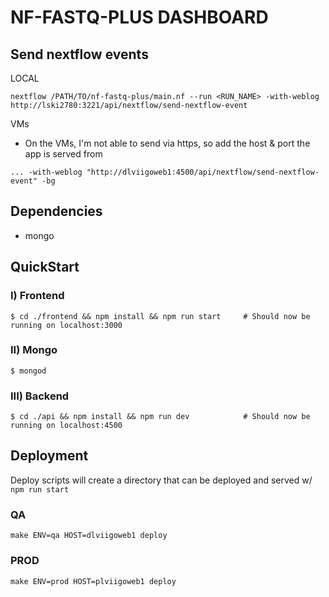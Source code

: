 # NF-FASTQ-PLUS DASHBOARD

## Send nextflow events
LOCAL
```
nextflow /PATH/TO/nf-fastq-plus/main.nf --run <RUN_NAME> -with-weblog http://lski2780:3221/api/nextflow/send-nextflow-event
```

VMs

* On the VMs, I'm not able to send via https, so add the host & port the app is served from
```
... -with-weblog "http://dlviigoweb1:4500/api/nextflow/send-nextflow-event" -bg
```

## Dependencies
- mongo

## QuickStart
### I) Frontend 
```
$ cd ./frontend && npm install && npm run start     # Should now be running on localhost:3000
```
### II) Mongo
```
$ mongod
```
### III) Backend
```
$ cd ./api && npm install && npm run dev            # Should now be running on localhost:4500
```

## Deployment
Deploy scripts will create a directory that can be deployed and served w/ `npm run start`
### QA
``` 
make ENV=qa HOST=dlviigoweb1 deploy
```

### PROD
``` 
make ENV=prod HOST=plviigoweb1 deploy
```
